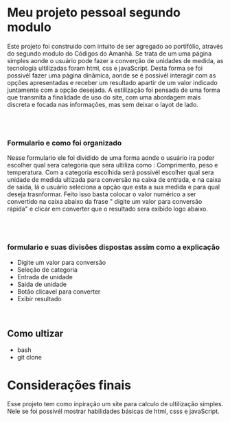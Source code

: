 <h1> Meu projeto pessoal segundo modulo</h1>

<p>Este projeto foi construido com intuito de ser agregado ao portifólio, através do segundo modulo do Códigos do Amanhã. Se trata de um uma página simples aonde o usuário pode fazer a converção de unidades de medida, as tecnologia ultilizadas foram html, css e javaScript. Desta forma se foi possivél fazer uma página dinâmica, aonde se é possivél interagir com as opções apresentadas e receber um resultado apartir de um valor indicado juntamente com a opção desejada. A estilização foi pensada de uma forma que transmita a finalidade de uso do site, com uma abordagem mais discreta e focada nas informações, mas sem deixar o layot de lado. </p>

<br /><br />
<h3>Formulario e como foi organizado </h3>
<p>Nesse formulario ele foi dividido de uma forma aonde o usuário ira poder escolher qual sera categoria que sera ultiliza como : Comprimento, peso e temperatura. Com a categoria escolhida será possivél escolher qual sera unidade de medida ultizada para conversão na caixa de entrada, e na caixa de saida, lá o usuário seleciona a opção que esta a sua medida e para qual deseja trasnformar. Feito isso basta colocar o valor numérico a ser convertido na caixa abaixo da frase " digite um valor para conversão rápida" e clicar em converter que o resultado sera exibido logo abaixo.</p>
<br/> <br/>
<h3>formulario e suas divisões dispostas assim como a explicação</h3>
<div>
<ul>
<li>Digite um valor para conversão </li>
<li>Seleção de categoria</li>
<li>Entrada de unidade</li>
<li>Saida de unidade</li>
<li>Botão clicavel para converter </li>
<li>Exibir resultado </li>
</ul>
</br>
<h2>Como ultizar</h2>
<ul>
<li>bash</li>
<li>git clone </li>
</ul>
</div>
<h1>Considerações finais</h1>
<p>Esse projeto tem como inpiração um site para calculo de ultilização simples. Nele se foi possivél mostrar habilidades básicas de html, csss e javaScript.</p>
